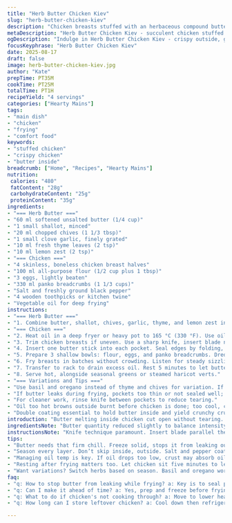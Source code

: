 ```yaml
---
title: "Herb Butter Chicken Kiev"
slug: "herb-butter-chicken-kiev"
description: "Chicken breasts stuffed with an herbaceous compound butter, breaded twice, then deep-fried until golden. The butter cubes freeze firm to hold shape during cooking, melting inside for moisture and flavor. The double dredge provides a crunchy crust. Tips on knife work for pockets and managing oil temperature prevent common pitfalls. Alternative herbs and oils suggested for variation and dietary needs."
metaDescription: "Herb Butter Chicken Kiev - succulent chicken stuffed with herb butter, double-breaded, deep-fried to a perfect golden brown."
ogDescription: "Indulge in Herb Butter Chicken Kiev - crispy outside, gooey inside. Your new favorite comfort food is waiting."
focusKeyphrase: "Herb Butter Chicken Kiev"
date: 2025-08-17
draft: false
image: herb-butter-chicken-kiev.jpg
author: "Kate"
prepTime: PT35M
cookTime: PT25M
totalTime: PT1H
recipeYield: "4 servings"
categories: ["Hearty Mains"]
tags:
- "main dish"
- "chicken"
- "frying"
- "comfort food"
keywords:
- "stuffed chicken"
- "crispy chicken"
- "butter inside"
breadcrumb: ["Home", "Recipes", "Hearty Mains"]
nutrition: 
 calories: "480"
 fatContent: "28g"
 carbohydrateContent: "25g"
 proteinContent: "35g"
ingredients:
- "=== Herb Butter ==="
- "60 ml softened unsalted butter (1/4 cup)"
- "1 small shallot, minced"
- "20 ml chopped chives (1 1/3 tbsp)"
- "1 small clove garlic, finely grated"
- "10 ml fresh thyme leaves (2 tsp)"
- "10 ml lemon zest (2 tsp)"
- "=== Chicken ==="
- "4 skinless, boneless chicken breast halves"
- "100 ml all-purpose flour (1/2 cup plus 1 tbsp)"
- "3 eggs, lightly beaten"
- "330 ml panko breadcrumbs (1 1/3 cups)"
- "Salt and freshly ground black pepper"
- "4 wooden toothpicks or kitchen twine"
- "Vegetable oil for deep frying"
instructions:
- "=== Herb Butter ==="
- "1. Combine butter, shallot, chives, garlic, thyme, and lemon zest in a bowl. Mix until uniform. Spread into a flat rectangle about 9 cm (3.5 in) wide on plastic wrap. Wrap tightly and freeze 25 minutes until firm. Cut into 4 sticks and keep chilled until ready."
- "=== Chicken ==="
- "2. Heat oil in a deep fryer or heavy pot to 165 °C (330 °F). Use oil with high smoke point like canola or peanut. Line a wire rack over a baking sheet to drain later."
- "3. Trim chicken breasts if uneven. Use a sharp knife, insert blade near narrow end parallel to cutting board, slice inward carefully to create pocket without cutting through. Widen pocket gently by fingers."
- "4. Insert one butter stick into each pocket. Seal edges by folding, securing with toothpicks or tie with kitchen twine to avoid butter leakage. Season inside and out generously with salt and pepper."
- "5. Prepare 3 shallow bowls: flour, eggs, and panko breadcrumbs. Dredge each breast in flour first, shaking off excess. Dip into egg wash fully, then coat with panko. Repeat egg and panko step once more to build a thick crust that traps juices well."
- "6. Fry breasts in batches without crowding. Listen for steady sizzling, color turning golden brown after ~12-15 minutes. Oil temperature drops when chicken added; let it recover between batches to maintain crispness. The crust should be deep golden, chicken juices clear if pierced."
- "7. Transfer to rack to drain excess oil. Rest 5 minutes to let butter set slightly again internally. Remove toothpicks or twine before serving."
- "8. Serve hot, alongside seasonal greens or steamed haricot verts."
- "=== Variations and Tips ==="
- "Use basil and oregano instead of thyme and chives for variation. If lactose intolerant, sub with coconut oil or vegan margarine but flavor alters."
- "If butter leaks during frying, pockets too thin or not sealed well; freeze butter firmly to prevent melting too soon."
- "For cleaner work, rinse knife between pockets to reduce tearing."
- "Oil too hot browns outside burnt before chicken is done; too cool, crust soggy and greasy."
- "Double coating essential to hold butter inside and yield crunchy crust."
introduction: "Butter melting inside chicken cut open without tearing. Crunchy breading traps juices, sounds crackle as it fries. Knife glides in to carve pocket right, not piercing through. Herbs grated fine, mingling with softened butter—zing of citrus zest brightening dense savor. Deep fryer humming steady heat, oil shimmering—too hot or cold, ruins crust. Freeze that butter tight, cut sticks firm for stuffing. Hands steady, seal pocket tight with toothpicks, no escape routes for buttery flood. Double dredging creates armor—flour, egg, crumbs, egg, crumbs—thick shield for tender meat, hot butter waiting inside. Rest to settle, slice gives steam hiss, aroma hits immediately buttery garlic with fresh herbs. An easy switch of oil or herb means game changes. Kitchen advice: knife control, oil vigilance; all in timing, touch, sense."
ingredientsNote: "Butter quantity reduced slightly to balance intensity with added lemon zest and thyme replacing parsley for herbaceous complexity. Shallot swaps onion green—milder, less fibrous than the original. Panko breadcrumbs replace regular to add crunch and lighter texture. Eggs reduced by one for less waste since coating doubled. Use unsalted butter for precise salt control. If no deep fryer, use heavy pot and a thermometer. For lactose intolerance, coconut oil or blended plant margarine replaces butter but expect less creamy mouthfeel. Fresh herbs essential for bright flavor; dried herbs lead to dull profile. Keep butter cold, firm, easy to work with, or it will melt when stuffing and leak during frying. Toothpicks or twine essential to seal pocket—skip and butter escapes. Flour dredging critical to keep coating adhering. Double dredge creates thick crust that insulates, prevents oil absorption, and seals moisture."
instructionsNote: "Knife technique paramount. Insert blade parallel then carefully hollow without piercing. Use finger to widen pocket to fit stick of butter without stretching thin and tearing—common fail. Freezing butter solid allows stuffing without it melting into meat early. Oil temperature should be around 165 °C (330 °F)—too hot burns crumbs before internal cooks; too cool means greasy soggy crusts. Listen to oil bubble intensity as cue. Maintain heat by frying in small batches, letting oil regain temp between. Double dredge—flour, egg, crumbs, then egg and crumbs again—creates armor sealing flavors and moisture. Fry roughly 12-15 minutes depending on meat thickness; crust golden, juices clear when pierced. Drain on rack to avoid soggy bottom and let rest 5 minutes so hot butter thickens, preventing running upon serving. Remove toothpicks after frying to not pierce skin during eating."
tips:
- "Butter needs that firm chill. Freeze solid, stops it from leaking out. Cut sticks narrow. Hollow pockets but don’t tear chicken. Chicken breasts need some trimming. Cut carefully; precision avoids mess in oil. Check oil temp constantly. Near 165 °C - listen for good bubbling, sizzling. Too hot? Crust burns, too cool? Soggy crust."
- "Season every layer. Don’t skip inside, outside. Salt and pepper coat chicken breasts well. Meat can be bland without seasoning. Egg wash thorough—get every nook and cranny. Panko breadcrumbs add crunch; regular breadcrumbs don’t match that texture. Two coats of panko means double armor against oil."
- "Managing oil temp is key. If oil drops too low, crust may absorb oil; greasy texture then. Fry in small batches. Gives oil chance to recover heat. If crust browns but chicken’s pink, needs longer. A thermometer inside chicken can save from underdone meat."
- "Resting after frying matters too. Let chicken sit five minutes to let juices settle. Butter inside needs to firm up. Remove toothpicks before serving, ensure no sharp edges. Serve hot alongside greens or on their own. Present with fresh herbs for color. People love the contrast."
- "Want variations? Switch herbs based on season. Basil and oregano work well if thyme not available. Coconut oil for dairy-free option. Texture changes but still good. Or try adding spices to breadcrumbs for deeper flavor. Experiment with infusing garlic into oil before frying for extra taste."
faq:
- "q: How to stop butter from leaking while frying? a: Key is to seal pockets well. Fingers help tighten edges. Use toothpicks or twine. Make sure butter frozen solid. If leaks happen, pockets may be thin. Also check your frying technique."
- "q: Can I make it ahead of time? a: Yes, prep and freeze before frying. Stuff chicken, seal, then freeze. Take out, let chill before frying. If thawing overnight, that’s good too. Freshly bread before frying if possible for crunch."
- "q: What to do if chicken's not cooking through? a: Move to lower heat. Let it cook longer. Greasing oil means waiting. Alternatively, finish in oven at 190 °C for even cooking. Always take temps in thickest part of breast."
- "q: How long can I store leftover chicken? a: Cool down then refrigerate, use within three days. Can freeze leftovers for a month. Reheat in oven; that keeps crunch intact. Microwaving makes it soggy—avoid."

---
```

